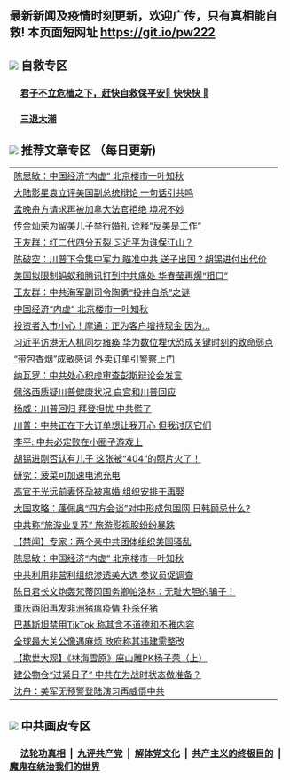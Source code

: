 ## 最新新闻及疫情时刻更新，欢迎广传，只有真相能自救! 本页面短网址 https://git.io/pw222



## <img src="https://img.icons8.com/cute-clipart/2x/circled-right.png">  自救专区

 ### &nbsp;&nbsp;&nbsp;&nbsp; [君子不立危樯之下，赶快自救保平安🍎 快快快 📩](https://github.com/pwgy/td/blob/master/README.md)
 
 ### &nbsp;&nbsp;&nbsp;&nbsp; [三退大潮](https://is.gd/fCPoKo) 
 
## <img src="https://img.icons8.com/cute-clipart/2x/circled-right.png"> 推荐文章专区 （每日更新)

<Table>
<tr><td colspan="2" align="left"><a href="https://ldqzljvl.xhuyd.press/?name=c1232489&key=encdeuyadochlaxz&from=pw2">陈思敏：中国经济“内虚” 北京楼市一叶知秋</a></td></tr>
<tr><td colspan="2" align="left"><a href="https://ldqzljvl.xhuyd.press/?name=c1232578&key=encdeuyadochlaxz&from=pw2">大陆影星袁立评美国副总统辩论 一句话引共鸣</a></td></tr>
<tr><td colspan="2" align="left"><a href="https://ldqzljvl.xhuyd.press/?name=c1232572&key=encdeuyadochlaxz&from=pw2">孟晚舟方请求再被加拿大法官拒绝 境况不妙</a></td></tr>
<tr><td colspan="2" align="left"><a href="https://ldqzljvl.xhuyd.press/?name=c1232581&key=encdeuyadochlaxz&from=pw2">传金灿荣为留美儿子举行婚礼 诠释“反美是工作”</a></td></tr>
<tr><td colspan="2" align="left"><a href="https://ldqzljvl.xhuyd.press/?name=c1232507&key=encdeuyadochlaxz&from=pw2">王友群：红二代四分五裂 习近平为谁保江山？</a></td></tr>
<tr><td colspan="2" align="left"><a href="https://ldqzljvl.xhuyd.press/?name=c1232603&key=encdeuyadochlaxz&from=pw2">陈破空：川普下令集中军力 瞄准中共 送子出国？胡锡进付出代价</a></td></tr>
<tr><td colspan="2" align="left"><a href="https://ldqzljvl.xhuyd.press/?name=c1232547&key=encdeuyadochlaxz&from=pw2">美国拟限制蚂蚁和腾讯打到中共痛处 华春莹再爆“粗口”</a></td></tr>
<tr><td colspan="2" align="left"><a href="https://ldqzljvl.xhuyd.press/?name=c1232523&key=encdeuyadochlaxz&from=pw2">王友群：中共海军副司令陶勇“投井自杀”之谜</a></td></tr>
<tr><td colspan="2" align="left"><a href="https://ldqzljvl.xhuyd.press/?name=c1232591&key=encdeuyadochlaxz&from=pw2">中国经济“内虚” 北京楼市一叶知秋</a></td></tr>
<tr><td colspan="2" align="left"><a href="https://ldqzljvl.xhuyd.press/?name=c1232595&key=encdeuyadochlaxz&from=pw2">投资者入市小心！摩通：正为客户增持现金 因为…</a></td></tr>
<tr><td colspan="2" align="left"><a href="https://ldqzljvl.xhuyd.press/?name=c1232566&key=encdeuyadochlaxz&from=pw2">习近平访港无人机同步瘫痪 华为数位埋伏恐成关键时刻的致命弱点</a></td></tr>
<tr><td colspan="2" align="left"><a href="https://ldqzljvl.xhuyd.press/?name=c1232519&key=encdeuyadochlaxz&from=pw2">“带包香烟”成敏感词 外卖订单引警察上门</a></td></tr>
<tr><td colspan="2" align="left"><a href="https://ldqzljvl.xhuyd.press/?name=c1232579&key=encdeuyadochlaxz&from=pw2">纳瓦罗：中共处心积虑审查彭斯辩论会发言</a></td></tr>
<tr><td colspan="2" align="left"><a href="https://ldqzljvl.xhuyd.press/?name=c1232570&key=encdeuyadochlaxz&from=pw2">佩洛西质疑川普健康状况 白宫和川普回应</a></td></tr>
<tr><td colspan="2" align="left"><a href="https://ldqzljvl.xhuyd.press/?name=c1232522&key=encdeuyadochlaxz&from=pw2">杨威：川普回归 拜登担忧 中共慌了</a></td></tr>
<tr><td colspan="2" align="left"><a href="https://ldqzljvl.xhuyd.press/?name=c1232568&key=encdeuyadochlaxz&from=pw2">川普：中共正在下大订单想让我开心 但我讨厌它们</a></td></tr>
<tr><td colspan="2" align="left"><a href="https://ldqzljvl.xhuyd.press/?name=c1232606&key=encdeuyadochlaxz&from=pw2">李平: 中共必定败在小圈子游戏上</a></td></tr>
<tr><td colspan="2" align="left"><a href="https://ldqzljvl.xhuyd.press/?name=c1232567&key=encdeuyadochlaxz&from=pw2">胡锡进刚否认有儿子 这张被“404”的照片火了！</a></td></tr>
<tr><td colspan="2" align="left"><a href="https://ldqzljvl.xhuyd.press/?name=c1232550&key=encdeuyadochlaxz&from=pw2">研究：菠菜可加速电池充电</a></td></tr>
<tr><td colspan="2" align="left"><a href="https://ldqzljvl.xhuyd.press/?name=c1232605&key=encdeuyadochlaxz&from=pw2">高官于光远前妻怀孕被离婚 组织安排于再娶</a></td></tr>
<tr><td colspan="2" align="left"><a href="https://ldqzljvl.xhuyd.press/?name=c1232529&key=encdeuyadochlaxz&from=pw2">大国攻略：蓬佩奥“四方会谈”对中形成包围网 日韩顾忌什么?</a></td></tr>
<tr><td colspan="2" align="left"><a href="https://ldqzljvl.xhuyd.press/?name=c1232555&key=encdeuyadochlaxz&from=pw2">中共称“旅游业复苏” 旅游影视股纷纷暴跌</a></td></tr>
<tr><td colspan="2" align="left"><a href="https://ldqzljvl.xhuyd.press/?name=c1232602&key=encdeuyadochlaxz&from=pw2">【禁闻】专家：两个亲中共团体组织美国骚乱</a></td></tr>
<tr><td colspan="2" align="left"><a href="https://ldqzljvl.xhuyd.press/?name=c1232509&key=encdeuyadochlaxz&from=pw2">陈思敏：中国经济“内虚” 北京楼市一叶知秋</a></td></tr>
<tr><td colspan="2" align="left"><a href="https://ldqzljvl.xhuyd.press/?name=c1232502&key=encdeuyadochlaxz&from=pw2">中共利用非营利组织渗透美大选 参议员促调查</a></td></tr>
<tr><td colspan="2" align="left"><a href="https://ldqzljvl.xhuyd.press/?name=c1232530&key=encdeuyadochlaxz&from=pw2">陈日君长文炮轰梵蒂冈国务卿帕洛林：无耻大胆的骗子！</a></td></tr>
<tr><td colspan="2" align="left"><a href="https://ldqzljvl.xhuyd.press/?name=c1232573&key=encdeuyadochlaxz&from=pw2">重庆酉阳再发非洲猪瘟疫情 扑杀仔猪</a></td></tr>
<tr><td colspan="2" align="left"><a href="https://ldqzljvl.xhuyd.press/?name=c1232532&key=encdeuyadochlaxz&from=pw2">巴基斯坦禁用TikTok 称其含不道德和不雅内容</a></td></tr>
<tr><td colspan="2" align="left"><a href="https://ldqzljvl.xhuyd.press/?name=c1232531&key=encdeuyadochlaxz&from=pw2">全球最大关公像遇麻烦 政府称其违建需整改</a></td></tr>
<tr><td colspan="2" align="left"><a href="https://ldqzljvl.xhuyd.press/?name=c1232537&key=encdeuyadochlaxz&from=pw2">【欺世大观】《林海雪原》座山雕PK杨子荣（上）</a></td></tr>
<tr><td colspan="2" align="left"><a href="https://ldqzljvl.xhuyd.press/?name=c1232512&key=encdeuyadochlaxz&from=pw2">建公物仓“过紧日子” 中共在为战时状态做准备？</a></td></tr>
<tr><td colspan="2" align="left"><a href="https://dwz.pm/fkjg">沈舟：美军无预警登陆演习再威慑中共</a></td></tr>

 </Table>

## <img src="https://img.icons8.com/cute-clipart/2x/circled-right.png"> 中共画皮专区


 ### &nbsp;&nbsp;&nbsp;&nbsp; [法轮功真相](https://github.com/begood0513/basic/blob/master/README.md) &nbsp;|&nbsp; [九评共产党](https://github.com/begood0513/9ping.md/blob/master/README.md) &nbsp;|&nbsp; [解体党文化](https://github.com/begood0513/jtdwh.md/blob/master/README.md)   &nbsp;|&nbsp; [共产主义的终极目的](https://github.com/begood0513/gczydzjmd.md/blob/master/README.md) &nbsp;|&nbsp; [魔鬼在统治我们的世界](https://github.com/begood0513/gczydzjmd.md/blob/master/README.md) 

